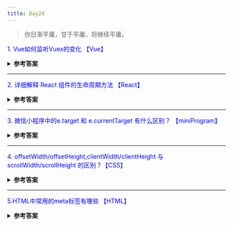 ```yaml
---
title: Day24
---
```


<div align="right" style="color:#512DA8"></div>

> 你日渐平庸，甘于平庸，将继续平庸。

<p style="color:blue">1. Vue如何监听Vuex的变化  【Vue】</p>
<details>
<summary><b>参考答案</b></summary>

1. 通过 watch 方法监听

```JavaScript
const app = createApp({
    watch: {
        '$store.state.counter'() {
        console.log('https://day.liugezhou.online');
        }
    }
})
```

2. 使用 vuex 提供的 API：`store.subscribe()`

```JavaScript
store.subscribe((mutation, state) => {
    if (mutation.type === 'add') {
        console.log('counter change in subscribe()!');
    }
})
```

总结：

- watch 方式简单好用，且能获取变化前后值，首选；
- subscribe 方法会被所有 commit 行为触发，因此还需要判断 mutation.type，用起来略繁琐，一般用于 vuex 插件中。

</details>

<hr/>
<p style="color:blue">2. 详细解释 React 组件的生命周期方法 【React】 </p>
<details>
<summary><b>参考答案</b></summary>

一些最重要的生命周期方法是：

- componentWillMount() – 在渲染之前执行，在客户端和服务器端都会执行。
- componentDidMount() – 仅在第一次渲染后在客户端执行。
- componentWillReceiveProps() – 当从父类接收到 props 并且在调用另一个渲染器之前调用。
- shouldComponentUpdate() – 根据特定条件返回 true 或 false。如果你希望更新组件，请返回true 否则返回 false。默认情况下，它返回 false。
- componentWillUpdate() – 在 DOM 中进行渲染之前调用。
- componentDidUpdate() – 在渲染发生后立即调用。
- componentWillUnmount() – 从 DOM 卸载组件后调用。用于清理内存空间。

</details>

<hr/>
<p style="color:blue">3. 微信小程序中的e.target 和 e.currentTarget 有什么区别？ 【miniProgram】</p>
<details>
<summary><b>参考答案</b></summary>

e.target与e.currentTarget的区别尤其是涉及到页面传值时，特别有用。

- e.target：触发事件的元素
- e.currentTarget：绑定事件的元素

简答举例:   
有一个父元素绑定了事件，父元素中有A B两个子元素,当我们点击A或者B元素的时候，这个时候e.target指的是A或B，e.currentTarget指的是父元素。   

即：
1. 如果绑定的事件所在组件没有子元素，则用e.target===e.currentTarget一样；
2. 如果事件绑定在父元素中，且该父元素有子元素，当用e.currentTarget时，不管点击父元素所在区域还是子元素（当前事件），都正确执行，若用e.target时，点击父元素所在区域无错，点击子元素区域，执行报错-------》报错的原因是事件没绑定在子元素上，是在父元素上，子元素要用e.currentTarget才正确！

总之：使用e.target时要注意，e.currentTarget就无所谓了~

</details>

<hr/>
<p style="color:blue">4. offsetWidth/offsetHeight,clientWidth/clientHeight 与 scrollWidth/scrollHeight 的区别？【CSS】 </p>

<details>
<summary><b>参考答案</b></summary>

- clientWidth/clientHeight 返回的是元素的内部宽度，它的值只包含 content + padding，如果有滚动条，不包含滚动条。 clientTop 返回的是上边框的宽度。 clientLeft 返回的左边框的宽度。 

- offsetWidth/offsetHeight 返回的是元素的布局宽度，它的值包含 content + padding + border 包含了滚动条。 offsetTop 返回的是当前元素相对于其 offsetParent 元素的顶部的距离。 offsetLeft 返回的是当前元素相对于其 offsetParent 元素的左部的距离。 

- scrollWidth/scrollHeight 返回值包含 content + padding + 溢出内容的尺寸。 scrollTop 属性返回的是一个元素的内容垂直滚动的像素数。 scrollLeft 属性返回的是元素滚动条到元素左边的距离。

</details>

<hr/>
<p style="color:blue">5.HTML中常⽤的meta标签有哪些 【HTML】 </p>

<details>
<summary><b>参考答案</b></summary>

meta 标签由 name 和 content 属性定义，用来描述网页文档的属性，比如网页的作者，网页描述，关键词等，除了HTTP标准固定了一些name作为大家使用的共识，开发者还可以自定义name。
- `<meta charset="UTF-8" >` : 用来描述HTML文档的编码类型
- `<meta name="keywords" content="关键词" />` : 页面关键字设置
- `<meta name="description" content="页面描述内容" />` : 页面描述设置
- `<meta http-equiv="refresh" content="0;url=" />` : 页面重定向和刷新
- `<meta name="viewport" content="width=device-width, initial-scale=1, maximum-scale=1">` :适配移动端，可以控制视口的大小和比例：
- `<meta name="robots" content="index,follow" />`:<meta name="robots" content="index,follow" />
  content参数有：
    - all：文件将被检索，且页面上的链接可以被查询；
    - none：文件将不被检索，且页面上的链接不可以被查询；
    - index：文件将被检索；
    - follow：页面上的链接可以被查询；
    - noindex：文件将不被检索；
    - nofollow：页面上的链接不可以被查询。

</details>
